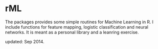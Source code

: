 rML
===

The packages provides some simple routines for Machine Learning in R. I include functions for feature mapping, logistic classification and neural networks. It is meant as a personal library and a leanring exercise.

updated: Sep 2014.